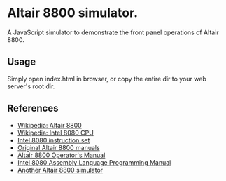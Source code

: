 # Altair 8800 simulator.

A JavaScript simulator to demonstrate the front panel operations of Altair 8800.

## Usage

Simply open index.html in browser, or copy the entire dir to your web server's root dir.

## References

 * [Wikipedia: Altair 8800](https://en.wikipedia.org/wiki/Altair_8800)
 * [Wikipedia: Intel 8080 CPU](https://en.wikipedia.org/wiki/Intel_8080)
 * [Intel 8080 instruction set](http://www.classiccmp.org/dunfield/r/8080.txt)
 * [Original Altair 8800 manuals](https://altairclone.com/altair_manuals.html)
 * [Altair 8800 Operator's Manual](https://altairclone.com/downloads/manuals/Altair%208800%20Operator's%20Manual.pdf)
 * [Intel 8080 Assembly Language Programming Manual](http://www.classiccmp.org/dunfield/r/8080asm.pdf)
 * [Another Altair 8800 simulator](https://s2js.com/altair/)
